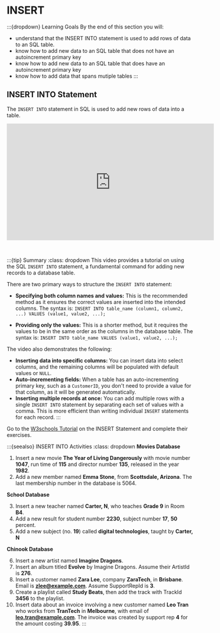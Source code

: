 # INSERT

:::{dropdown} Learning Goals
By the end of this section you will:
- understand that the INSERT INTO statement is used to add rows of data to an SQL table.
- know how to add new data to an SQL table that does not have an autoincrement primary key
- know how to add new data to an SQL table that does have an autoincrement primary key
- know how to add data that spans mutiple tables
:::

## INSERT INTO Statement

The `INSERT INTO` statement in SQL is used to add new rows of data into a table.

<iframe width="560" height="315" src="https://www.youtube-nocookie.com/embed/Dndsh1dcx-U?si=KChEUSIMwcNLoS9l" title="YouTube video player" frameborder="0" allow="accelerometer; autoplay; clipboard-write; encrypted-media; gyroscope; picture-in-picture; web-share" referrerpolicy="strict-origin-when-cross-origin" allowfullscreen></iframe><p>&nbsp</p>

:::{tip} Summary
:class: dropdown
This video provides a tutorial on using the SQL `INSERT INTO` statement, a fundamental command for adding new records to a database table.

There are two primary ways to structure the `INSERT INTO` statement:

- **Specifying both column names and values:** This is the recommended method as it ensures the correct values are inserted into the intended columns. The syntax is:
    `INSERT INTO table_name (column1, column2, ...) VALUES (value1, value2, ...);`

- **Providing only the values:** This is a shorter method, but it requires the values to be in the same order as the columns in the database table. The syntax is:
    `INSERT INTO table_name VALUES (value1, value2, ...);`

The video also demonstrates the following:

- **Inserting data into specific columns:** You can insert data into select columns, and the remaining columns will be populated with default values or `NULL`.
- **Auto-incrementing fields:** When a table has an auto-incrementing primary key, such as a `CustomerID`, you don't need to provide a value for that column, as it will be generated automatically.
- **Inserting multiple records at once:** You can add multiple rows with a single `INSERT INTO` statement by separating each set of values with a comma. This is more efficient than writing individual `INSERT` statements for each record.
:::

Go to the [W3schools Tutorial](https://www.w3schools.com/sql/sql_insert.asp) on the INSERT Statement and complete their exercises.

:::{seealso} INSERT INTO Activities
:class: dropdown
**Movies Database**

1. Insert a new movie **The Year of Living Dangerously** with movie number **1047**, run time of **115** and director number **135**, released in the year **1982**.
2. Add a new member named **Emma Stone**, from **Scottsdale, Arizona**. The last membership number in the database is 5064.

**School Database**

3. Insert a new teacher named **Carter, N**, who teaches **Grade 9** in Room **B4**.
4. Add a new result for student number **2230**, subject number **17**, **50** percent.
5. Add a new subject (no. **19**) called **digital technologies**, taught by **Carter, N**

**Chinook Database**

6. Insert a new artist named **Imagine Dragons**.
7. Insert an album titled **Evolve** by Imagine Dragons. Assume their ArtistId is **276**.
8. Insert a customer named **Zara Lee**, company **ZaraTech**, in **Brisbane**. Email is **zlee@example.com**. Assume SupportRepId is **3**.
9. Create a playlist called **Study Beats**, then add the track with TrackId **3456** to the playlist.
10. Insert data about an invoice involving a new customer named **Leo Tran** who works from **TranTech** in **Melbourne**, with email of **leo.tran@example.com**. The invoice was created by support rep **4** for the amount costing **39.95**.
:::
